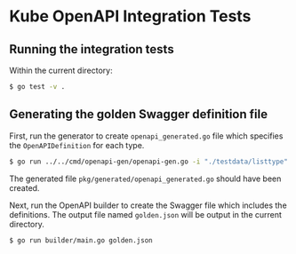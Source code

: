 # Kube OpenAPI Integration Tests

## Running the integration tests

Within the current directory:

```bash
$ go test -v .
```

## Generating the golden Swagger definition file

First, run the generator to create `openapi_generated.go` file which specifies
the `OpenAPIDefinition` for each type.

```bash
$ go run ../../cmd/openapi-gen/openapi-gen.go -i "./testdata/listtype" -o pkg -p generated -O openapi_generated
```
The generated file `pkg/generated/openapi_generated.go` should have been created.

Next, run the OpenAPI builder to create the Swagger file which includes
the definitions. The output file named `golden.json` will be output in
the current directory.

```bash
$ go run builder/main.go golden.json
```

